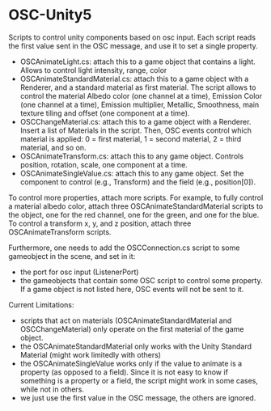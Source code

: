 # OSC-Unity5

Scripts to control unity components based on osc input. Each script reads the first value sent in the OSC message, and use it to set a single property.

- OSCAnimateLight.cs: attach this to a game object that contains a light. Allows to control light intensity, range, color
- OSCAnimateStandardMaterial.cs: attach this to a game object with a Renderer, and a standard material as first material. The script allows to control the material Albedo color (one channel at a time), Emission Color (one channel at a time), Emission multiplier, Metallic, Smoothness, main texture tiling and offset (one component at a time). 
- OSCChangeMaterial.cs: attach this to a game object with a Renderer. Insert a list of Materials in the script. Then, OSC events control which material is applied: 0 = first material, 1 = second material, 2 = third material, and so on.
- OSCAnimateTransform.cs: attach this to any game object. Controls position, rotation, scale, one component at a time.
- OSCAnimateSingleValue.cs: attach this to any game object. Set the component to control (e.g., Transform) and the field (e.g., position[0]).  

To control more properties, attach more scripts. For example, to fully control a material albedo color, attach three OSCAnimateStandardMaterial scripts to the object, one for the red channel, one for the green, and one for the blue. To control a transform x, y, and z position, attach three OSCAnimateTransform scripts.

Furthermore, one needs to add the OSCConnection.cs script to some gameobject in the scene, and set in it:
- the port for osc input (ListenerPort)
- the gameobjects that contain some OSC script to control some property. If a game object is not listed here, OSC events will not be sent to it.

Current Limitations:

- scripts that act on materials (OSCAnimateStandardMaterial and OSCChangeMaterial) only operate on the first material of the game object.
- the OSCAnimateStandardMaterial only works with the Unity Standard Material (might work limitedly with others)
- the OSCAnimateSingleValue works only if the value to animate is a property (as opposed to a field). Since it is not easy to know if something is a property or a field, the script might work in some cases, while not in others.
- we just use the first value in the OSC message, the others are ignored. 
